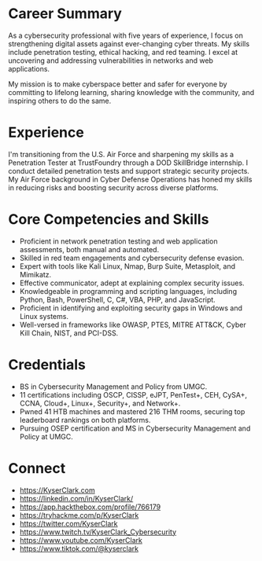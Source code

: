 # Career Summary

As a cybersecurity professional with five years of experience, I focus on strengthening digital assets against ever-changing cyber threats. My skills include penetration testing, ethical hacking, and red teaming. I excel at uncovering and addressing vulnerabilities in networks and web applications.  
  
My mission is to make cyberspace better and safer for everyone by committing to lifelong learning, sharing knowledge with the community, and inspiring others to do the same.  
  
# Experience  
  
I'm transitioning from the U.S. Air Force and sharpening my skills as a Penetration Tester at TrustFoundry through a DOD SkillBridge internship. I conduct detailed penetration tests and support strategic security projects. My Air Force background in Cyber Defense Operations has honed my skills in reducing risks and boosting security across diverse platforms.    
  
# Core Competencies and Skills  
  
* Proficient in network penetration testing and web application assessments, both manual and automated.
* Skilled in red team engagements and cybersecurity defense evasion.
* Expert with tools like Kali Linux, Nmap, Burp Suite, Metasploit, and Mimikatz.
* Effective communicator, adept at explaining complex security issues.
* Knowledgeable in programming and scripting languages, including Python, Bash, PowerShell, C, C#, VBA, PHP, and JavaScript.
* Proficient in identifying and exploiting security gaps in Windows and Linux systems.
* Well-versed in frameworks like OWASP, PTES, MITRE ATT&CK, Cyber Kill Chain, NIST, and PCI-DSS.

# Credentials  
  
* BS in Cybersecurity Management and Policy from UMGC.
* 11 certifications including OSCP, CISSP, eJPT, PenTest+, CEH, CySA+, CCNA, Cloud+, Linux+, Security+, and Network+.
* Pwned 41 HTB machines and mastered 216 THM rooms, securing top leaderboard rankings on both platforms.
* Pursuing OSEP certification and MS in Cybersecurity Management and Policy at UMGC.

# Connect    
  
* https://KyserClark.com
* https://linkedin.com/in/KyserClark/
* https://app.hackthebox.com/profile/766179
* https://tryhackme.com/p/KyserClark
* https://twitter.com/KyserClark
* https://www.twitch.tv/KyserClark_Cybersecurity
* https://www.youtube.com/KyserClark
* https://www.tiktok.com/@kyserclark

<!---
KyserClark/KyserClark is a ✨ special ✨ repository because its `README.md` (this file) appears on your GitHub profile.
You can click the Preview link to take a look at your changes.
--->
